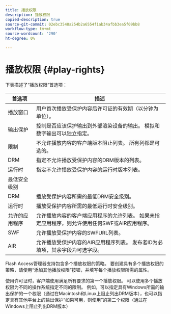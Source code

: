 ```yaml
---
title: 播放权限
description: 播放权限
copied-description: true
source-git-commit: 02ebc3548a254b2a6554f1ab34afbb3ea5f09bb8
workflow-type: tm+mt
source-wordcount: '290'
ht-degree: 0%

---
```


# 播放权限 {#play-rights}

下表描述了“播放权限”首选项：

| 首选项 | 描述 |
|--- |--- |
| 播放窗口 | 用户首次播放受保护内容后许可证的有效期（以分钟为单位）。 |
| 输出保护 | 控制是否应该保护输出到外部渲染设备的输出。 模拟和数字输出可以独立指定。 |
| 限制 | 不允许播放内容的客户端版本阻止列表。 所有列都是可选的。 |
| DRM | 指定不允许播放受保护内容的DRM版本的列表。 |
| 运行时 | 指定不允许播放受保护内容的运行时版本列表。 |
| 最低安全级别 |  |
| DRM | 播放受保护内容所需的最低DRM安全级别。 |
| 运行时 | 播放受保护内容所需的最低运行时安全级别。 |
| 允许的应用程序 | 允许播放内容的客户端应用程序的允许列表。 如果未指定应用程序，则允许使用任何SWF或AIR应用程序。 |
| SWF | 允许播放受保护内容的SWFURL列表。 |
| AIR | 允许播放受保护内容的AIR应用程序列表。 发布者ID为必填项，其余字段为可选字段。 |

Flash Access管理器支持包含多个播放权限的策略。 要创建具有多个播放权限的策略，请使用“添加其他播放权限”按钮，并填写每个播放权限所需的属性。

使用许可证时，客户端使用满足所有要求的第一个播放权限。 可以使用多个播放权限为不同的操作系统指定不同的限制。 例如，可以指定具有Windows所需的输出保护的一个权限（通过在Macintosh和Linux上阻止列出DRM版本），也可以指定具有其他平台上的输出保护“如果可用，则使用”的第二个权限（通过在Windows上阻止列出DRM版本）
